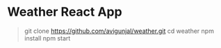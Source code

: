 # Weather React App

> git clone https://github.com/avigunjal/weather.git
> cd weather
> npm install
> npm start


